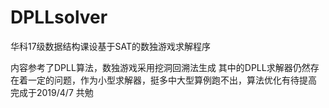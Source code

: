 # DPLLsolver
华科17级数据结构课设基于SAT的数独游戏求解程序

内容参考了DPLL算法，数独游戏采用挖洞回溯法生成
其中的DPLL求解器仍然存在着一定的问题，作为小型求解器，挺多中大型算例跑不出，算法优化有待提高
完成于2019/4/7
共勉
